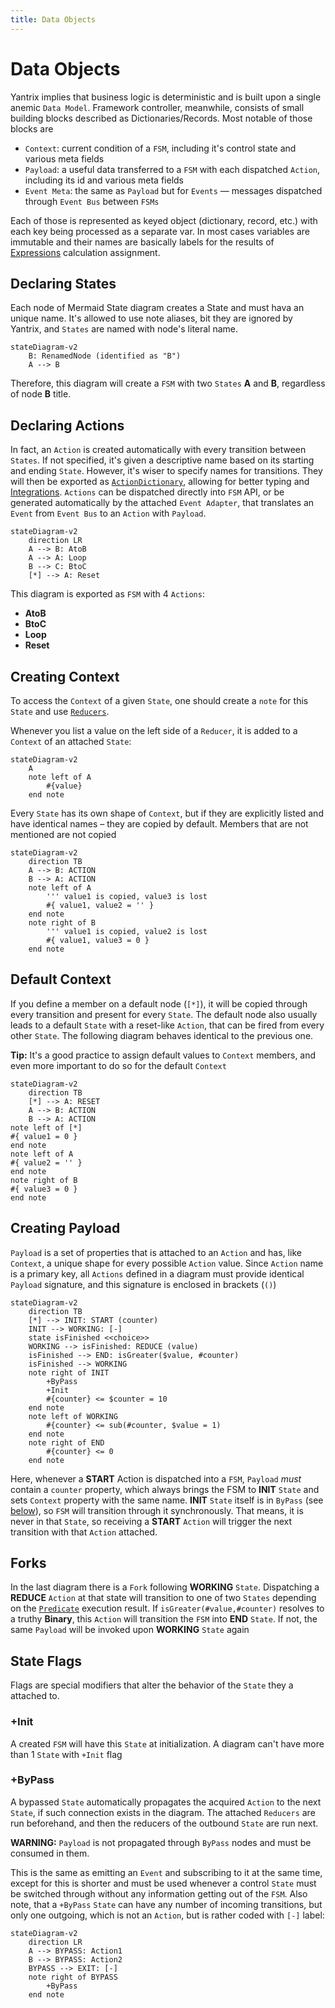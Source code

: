 ```yaml
---
title: Data Objects
---
```


# Data Objects

Yantrix implies that business logic is deterministic and is built upon a single anemic `Data Model`. Framework
controller, meanwhile, consists of small building blocks described as Dictionaries/Records. Most notable of those blocks
are

-   `Context`: current condition of a `FSM`, including it's control state and various meta fields
-   `Payload`: a useful data transferred to a `FSM` with each dispatched `Action`, including its id and various meta
    fields
-   `Event Meta`: the same as `Payload` but for `Events` &mdash; messages dispatched through `Event Bus` between `FSMs`

Each of those is represented as keyed object (dictionary, record, etc.) with each key being processed as a separate var.
In most cases variables are immutable and their names are basically labels for the results
of [Expressions](130_expressions.html) calculation assignment.

## Declaring States

Each node of Mermaid State diagram creates a State and must hava an unique name. It's allowed to use note aliases, bit
they are ignored by Yantrix, and `States` are named with node's literal name.

```mermaid
stateDiagram-v2
	B: RenamedNode (identified as "B")
	A --> B
```

Therefore, this diagram will create a `FSM` with two `States` **A** and **B**, regardless of node **B** title.

## Declaring Actions

In fact, an `Action` is created automatically with every transition between `States`. If not specified, it's given a
descriptive name based on its starting and ending `State`. However, it's wiser to specify names for transitions. They
will then be exported as [`ActionDictionary`](../API-Reference/automata/interfaces/IActionDictionary.html), allowing
for better typing and [Integrations](../integrations/). `Actions` can be dispatched directly into `FSM` API, or be generated automatically by the attached `Event Adapter`, that translates an `Event` from `Event Bus` to an `Action` with `Payload`.

```mermaid
stateDiagram-v2
	direction LR
	A --> B: AtoB
	A --> A: Loop
	B --> C: BtoC
	[*] --> A: Reset
```

This diagram is exported as `FSM` with 4 `Actions`:

-   **AtoB**
-   **BtoC**
-   **Loop**
-   **Reset**

## Creating Context

To access the `Context` of a given `State`, one should create a `note` for this `State` and
use [`Reducers`](110_reducers.html).

Whenever you list a value on the left side of a `Reducer`, it is added to a `Context` of an attached `State`:

```mermaid
stateDiagram-v2
	A
	note left of A
		#{value}
	end note
```

Every `State` has its own shape of `Context`, but if they are explicitly listed and have identical names &ndash; they
are copied by default. Members that are not mentioned are not copied

```mermaid
stateDiagram-v2
	direction TB
	A --> B: ACTION
	B --> A: ACTION
	note left of A
		''' value1 is copied, value3 is lost
		#{ value1, value2 = '' }
	end note
	note right of B
		''' value1 is copied, value2 is lost
		#{ value1, value3 = 0 }
	end note
```

## Default Context

If you define a member on a default node (`[*]`), it will be copied through every transition and present for
every `State`. The default node also usually leads to a default `State` with a reset-like `Action`, that can be fired
from every other `State`. The following diagram behaves identical to the previous one.

**Tip:** It's a good practice to assign default values to `Context` members, and even more important to do so for the
default `Context`

```mermaid
stateDiagram-v2
	direction TB
	[*] --> A: RESET
	A --> B: ACTION
	B --> A: ACTION
note left of [*]
#{ value1 = 0 }
end note
note left of A
#{ value2 = '' }
end note
note right of B
#{ value3 = 0 }
end note
```

## Creating Payload

`Payload` is a set of properties that is attached to an `Action` and has, like `Context`, a unique shape for every
possible `Action` value. Since `Action` name is a primary key, all `Actions` defined in a diagram must provide
identical `Payload` signature, and this signature is enclosed in brackets (`()`)

```mermaid
stateDiagram-v2
	direction TB
	[*] --> INIT: START (counter)
	INIT --> WORKING: [-]
	state isFinished <<choice>>
	WORKING --> isFinished: REDUCE (value)
	isFinished --> END: isGreater($value, #counter)
	isFinished --> WORKING
	note right of INIT
		+ByPass
		+Init
		#{counter} <= $counter = 10
	end note
	note left of WORKING
		#{counter} <= sub(#counter, $value = 1)
	end note
	note right of END
		#{counter} <= 0
	end note
```

Here, whenever a **START** Action is dispatched into a `FSM`, `Payload` _must_ contain a `counter` property, which
always brings the FSM to **INIT** `State` and sets `Context` property with the same name. **INIT** `State` itself is
in `ByPass` (see [below](#bypass)), so `FSM` will transition through it synchronously. That means, it is never in
that `State`, so receiving a **START** `Action` will trigger the next transition with that `Action` attached.

## Forks

In the last diagram there is a `Fork` following **WORKING** `State`. Dispatching a **REDUCE** `Action` at that state
will transition to one of two `States` depending on the [`Predicate`](150_predicates.html) execution result.
If `isGreater(#value,#counter)` resolves to a truthy **Binary**,
this `Action` will transition the `FSM` into **END** `State`.
If not, the same `Payload` will be invoked upon **WORKING** `State` again

## State Flags

Flags are special modifiers that alter the behavior of the `State` they a attached to.

### +Init

A created `FSM` will have this `State` at initialization. A diagram can't have more than 1 `State` with `+Init` flag

### +ByPass

A bypassed `State` automatically propagates the acquired `Action` to the next `State`, if such connection exists in the
diagram. The attached `Reducers` are run beforehand, and then the reducers of the outbound `State` are run next.

**WARNING:** `Payload` is not propagated through `ByPass` nodes and must be consumed in them.

This is the same as emitting an `Event` and subscribing to it at the same time, except for this is shorter and must be
used whenever a control `State` must be switched through without any information getting out of the `FSM`. Also note,
that a `+ByPass` `State` can have any number of incoming transitions, but only one outgoing, which is not an `Action`, but is rather coded with `[-]` label:

```mermaid
stateDiagram-v2
	direction LR
	A --> BYPASS: Action1
	B --> BYPASS: Action2
	BYPASS --> EXIT: [-]
	note right of BYPASS
		+ByPass
	end note
```
